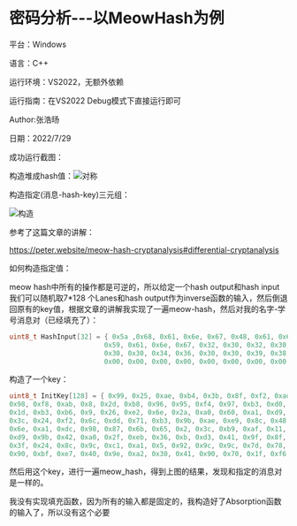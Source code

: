 # 				密码分析---以MeowHash为例

平台：Windows 

语言：C++ 

运行环境：VS2022，无额外依赖 

运行指南：在VS2022 Debug模式下直接运行即可

Author:张浩旸

日期：2022/7/29

成功运行截图：

构造堆成hash值：![对称](C:\Users\ASUS\Desktop\网安创新实践\密码分析\对称.png)

构造指定(消息-hash-key)三元组：

![构造](C:\Users\ASUS\Desktop\网安创新实践\密码分析\构造.jpg)



参考了这篇文章的讲解：

https://peter.website/meow-hash-cryptanalysis#differential-cryptanalysis

如何构造指定值：

meow hash中所有的操作都是可逆的，所以给定一个hash output和hash input 我们可以随机取7*128 个Lanes和hash output作为inverse函数的输入，然后倒退回原有的key值，根据文章的讲解我实现了一遍meow-hash，然后对我的名字-学号消息对（已经填充了）：

~~~c++
uint8_t HashInput[32] = { 0x5a ,0x68, 0x61, 0x6e, 0x67, 0x48, 0x61, 0x6f,
						0x59, 0x61, 0x6e, 0x67, 0x32, 0x30, 0x32, 0x30,
						0x30, 0x30, 0x34, 0x36, 0x30, 0x30, 0x39, 0x38,
						0x00, 0x00, 0x00, 0x00, 0x00, 0x00, 0x00, 0x00 };//ZhangHaoYang202000460098 padded
~~~

构造了一个key：

~~~c++
uint8_t InitKey[128] = { 0x99, 0x25, 0xae, 0xb4, 0x3b, 0x8f, 0xf2, 0xad, 0xb6, 0xa4, 0x97, 0x3b, 0x4, 0x26, 0x76, 0x66,
0x98, 0xf8, 0xab, 0x8, 0x2d, 0xb8, 0x96, 0x95, 0xf4, 0x97, 0xb3, 0xd0, 0x74, 0x57, 0xd2, 0x7c,
0x1d, 0xb3, 0xb6, 0x9, 0x26, 0xe2, 0x6e, 0x2a, 0xa0, 0x60, 0xa1, 0xd9, 0xee, 0xd, 0xaf, 0x20,
0x3c, 0x24, 0xf2, 0x6c, 0xdd, 0x71, 0xb3, 0x9b, 0xae, 0xe9, 0x8c, 0x48, 0x8f, 0x27, 0x54, 0xbe,
0x6e, 0xa1, 0xdc, 0x98, 0x87, 0x6b, 0x65, 0x2, 0x3c, 0xb9, 0xaf, 0x11, 0xcf, 0x1, 0x1, 0x4a,
0xd9, 0x9b, 0x42, 0xa0, 0x2f, 0xeb, 0x36, 0xb, 0xd3, 0x41, 0x9f, 0x8f, 0x95, 0x16, 0xce, 0x41,
0x3f, 0x24, 0x8c, 0x9c, 0xc1, 0xa1, 0x5, 0x92, 0x9c, 0x9c, 0x7d, 0x78, 0xad, 0x42, 0x9d, 0x84,
0x90, 0xbf, 0xe7, 0x40, 0x9e, 0xa2, 0x30, 0x41, 0x90, 0x70, 0x1f, 0xf6, 0x73, 0xaf, 0xc0, 0xbf, };
~~~

然后用这个key，进行一遍meow_hash，得到上图的结果，发现和指定的消息对是一样的。

我没有实现填充函数，因为所有的输入都是固定的，我构造好了Absorption函数的输入了，所以没有这个必要






